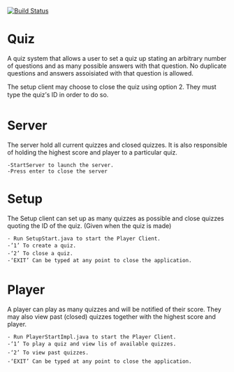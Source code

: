 [![Build Status](https://travis-ci.org/kokamo01/Quiz.svg?branch=master)](https://travis-ci.org/kokamo01/Quiz)


Quiz
=========

A quiz system that allows a user to set a quiz up stating an arbitrary number of questions and as many possible answers with that question. No duplicate questions and answers assoisiated with that question is allowed. 

The setup client may choose to close the quiz using option 2.
They must type the quiz’s ID in order to do so.


Server
=========
The server hold all current quizzes and closed quizzes. 
It is also responsible of holding the highest score and player to a particular quiz.

    -StartServer to launch the server.
    -Press enter to close the server

Setup
=========

The Setup client can set up as many quizzes as possible and close quizzes 
quoting the ID of the quiz. (Given when the quiz is made)

    - Run SetupStart.java to start the Player Client.
    -’1’ To create a quiz.
    -‘2’ To close a quiz.
    -‘EXIT’ Can be typed at any point to close the application.


Player
=========

A player can play as many quizzes and will be notified of their score.
They may also view past (closed) quizzes together with the highest score and player.

    - Run PlayerStartImpl.java to start the Player Client.
    -‘1’ To play a quiz and view lis of available quizzes. 
    -‘2’ To view past quizzes.
    -‘EXIT’ Can be typed at any point to close the application.

